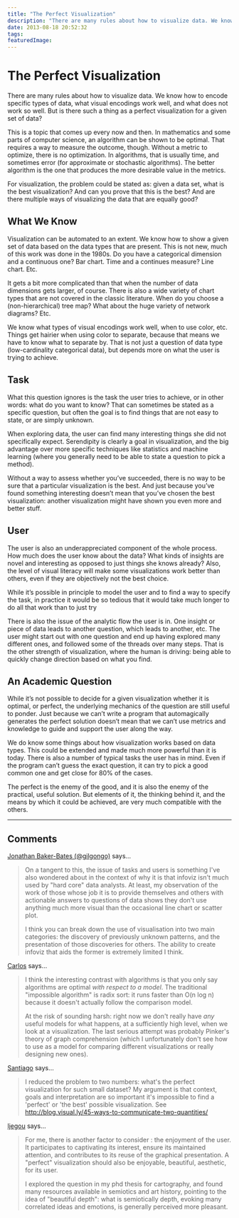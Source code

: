 ```yaml
---
title: "The Perfect Visualization"
description: "There are many rules about how to visualize data. We know how to encode specific types of data, what visual encodings work well, and what does not work so well. But is there such a thing as a perfect visualization for a given set of data?"
date: 2013-08-18 20:52:32
tags: 
featuredImage: 
---
```


# The Perfect Visualization

There are many rules about how to visualize data. We know how to encode specific types of data, what visual encodings work well, and what does not work so well. But is there such a thing as a perfect visualization for a given set of data?

This is a topic that comes up every now and then. In mathematics and some parts of computer science, an algorithm can be shown to be optimal. That requires a way to measure the outcome, though. Without a metric to optimize, there is no optimization. In algorithms, that is usually time, and sometimes error (for approximate or stochastic algorithms). The better algorithm is the one that produces the more desirable value in the metrics.

For visualization, the problem could be stated as: given a data set, what is the best visualization? And can you prove that this is the best? And are there multiple ways of visualizing the data that are equally good?

## What We Know

Visualization can be automated to an extent. We know how to show a given set of data based on the data types that are present. This is not new, much of this work was done in the 1980s. Do you have a categorical dimension and a continuous one? Bar chart. Time and a continues measure? Line chart. Etc.

It gets a bit more complicated than that when the number of data dimensions gets larger, of course. There is also a wide variety of chart types that are not covered in the classic literature. When do you choose a (non-hierarchical) tree map? What about the huge variety of network diagrams? Etc.

We know what types of visual encodings work well, when to use color, etc. Things get hairier when using color to separate, because that means we have to know what to separate by. That is not just a question of data type (low-cardinality categorical data), but depends more on what the user is trying to achieve.

## Task

What this question ignores is the task the user tries to achieve, or in other words: what do you want to know? That can sometimes be stated as a specific question, but often the goal is to find things that are not easy to state, or are simply unknown.

When exploring data, the user can find many interesting things she did not specifically expect. Serendipity is clearly a goal in visualization, and the big advantage over more specific techniques like statistics and machine learning (where you generally need to be able to state a question to pick a method).

Without a way to assess whether you’ve succeeded, there is no way to be sure that a particular visualization is the best. And just because you’ve found something interesting doesn’t mean that you’ve chosen the best visualization: another visualization might have shown you even more and better stuff.

## User

The user is also an underappreciated component of the whole process. How much does the user know about the data? What kinds of insights are novel and interesting as opposed to just things she knows already? Also, the level of visual literacy will make some visualizations work better than others, even if they are objectively not the best choice.

While it’s possible in principle to model the user and to find a way to specify the task, in practice it would be so tedious that it would take much longer to do all that work than to just try

There is also the issue of the analytic flow the user is in. One insight or piece of data leads to another question, which leads to another, etc. The user might start out with one question and end up having explored many different ones, and followed some of the threads over many steps. That is the other strength of visualization, where the human is driving: being able to quickly change direction based on what you find.

## An Academic Question

While it’s not possible to decide for a given visualization whether it is optimal, or perfect, the underlying mechanics of the question are still useful to ponder. Just because we can’t write a program that automagically generates the perfect solution doesn’t mean that we can’t use metrics and knowledge to guide and support the user along the way.

We do know some things about how visualization works based on data types. This could be extended and made much more powerful than it is today. There is also a number of typical tasks the user has in mind. Even if the program can’t guess the exact question, it can try to pick a good common one and get close for 80% of the cases.

The perfect is the enemy of the good, and it is also the enemy of the practical, useful solution. But elements of it, the thinking behind it, and the means by which it could be achieved, are very much compatible with the others.


<PostedBy />


<aside class="comments">

---
## Comments

<a href="http://twitter.com/gilgongo" rel="nofollow noopener" target="_blank">Jonathan Baker-Bates (@gilgongo)</a> says…
>	On a tangent to this, the issue of tasks and users is something I've also wondered about in the context of why it is that infoviz isn't much used by "hard core" data analysts. At least, my observation of the work of those whose job it is to provide themselves and others with actionable answers to questions of data shows they don't use anything much more visual than the occasional line chart or scatter plot. 
>	
>	I think you can break down the use of visualisation into two main categories: the discovery of previously unknown patterns, and the presentation of those discoveries for others. The ability to create infoviz that aids the former is extremely limited I think.

<a href="http://cscheid.net" rel="nofollow noopener" target="_blank">Carlos</a> says…
>	I think the interesting contrast with algorithms is that you only say algorithms are optimal *with respect to a model*. The traditional "impossible algorithm" is radix sort: it runs faster than O(n log n) because it doesn't actually follow the comparison model.
>	
>	At the risk of sounding harsh: right now we don't really have *any* useful models for what happens, at a sufficiently high level, when we look at a visualization. The last serious attempt was probably Pinker's theory of graph comprehension (which I unfortunately don't see how to use as a model for comparing different visualizations or really designing new ones).

<a href="http://moebio.com" rel="nofollow noopener" target="_blank">Santiago</a> says…
>	I reduced the problem to two numbers: what's the perfect visualization for such small dataset? My argument is that context, goals and interpretation are so important it's impossible to find a 'perfect' or 'the best' possible visualization. See http://blog.visual.ly/45-ways-to-communicate-two-quantities/

<a href="http://www.geotests.net/blog" rel="nofollow noopener" target="_blank">ljegou</a> says…
>	For me, there is another factor to consider : the enjoyment of the user. It participates to captivating its interest, ensure its maintained attention, and contributes to its reuse of the graphical presentation. A "perfect" visualization should also be enjoyable, beautiful, aesthetic, for its user.
>	
>	I explored the question in my phd thesis for cartography, and found many resources available in semiotics and art history, pointing to the idea of "beautiful depth": what is semiotically depth, evoking many correlated ideas and emotions, is generally perceived more pleasant.

</aside>

